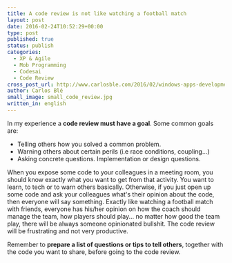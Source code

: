 ```yaml
---
title: A code review is not like watching a football match
layout: post
date: 2016-02-24T10:52:29+00:00
type: post
published: true
status: publish
categories:
  - XP & Agile
  - Mob Programming
  - Codesai
  - Code Review
cross_post_url: http://www.carlosble.com/2016/02/windows-apps-development-best-practices/
author: Carlos Blé
small_image: small_code_review.jpg
written_in: english
---
```

In my experience a **code review must have a goal**. Some common goals are:

  * Telling others how you solved a common problem.
  * Warning others about certain perils (i.e race conditions, coupling...)
  * Asking concrete questions. Implementation or design questions.

When you expose some code to your colleagues in a meeting room, you should know exactly what you want to get from that activity. You want to learn, to tech or to warn others basically. Otherwise, if you just open up some code and ask your colleagues what's their opinion about the code, then everyone will say something. Exactly like watching a football match with friends, everyone has his/her opinion on how the coach should manage the team, how players should play... no matter how good the team play, there will be always someone opinionated bullshit. The code review will be frustrating and not very productive.

Remember to **prepare a list of questions or tips to tell others**, together with the code you want to share, before going to the code review.